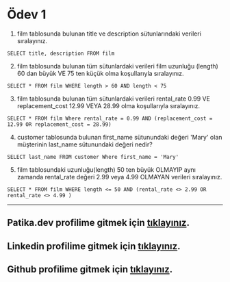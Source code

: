 # Ödev 1

1. film tablosunda bulunan title ve description sütunlarındaki verileri sıralayınız.
```
SELECT title, description FROM film
```
2. film tablosunda bulunan tüm sütunlardaki verileri film uzunluğu (length) 60 dan büyük VE 75 ten küçük olma koşullarıyla sıralayınız.
```
SELECT * FROM film WHERE length > 60 AND length < 75
```
3. film tablosunda bulunan tüm sütunlardaki verileri rental_rate 0.99 VE replacement_cost 12.99 VEYA 28.99 olma koşullarıyla sıralayınız.
```
SELECT * FROM film Where rental_rate = 0.99 AND (replacement_cost = 12.99 OR replacement_cost = 28.99)
```
4. customer tablosunda bulunan first_name sütunundaki değeri 'Mary' olan müşterinin last_name sütunundaki değeri nedir?
```
SELECT last_name FROM customer Where first_name = 'Mary'
```
5. film tablosundaki uzunluğu(length) 50 ten büyük OLMAYIP aynı zamanda rental_rate değeri 2.99 veya 4.99 OLMAYAN verileri sıralayınız.
```
SELECT * FROM film WHERE length <= 50 AND (rental_rate <> 2.99 OR rental_rate <> 4.99 )
```
---


## Patika.dev profilime gitmek için [tıklayınız](https://academy.patika.dev/tr/@mahsuniglr).
## Linkedin profilime gitmek için [tıklayınız](https://linkedin.com/in/mustafamahsuni).
## Github profilime gitmek için [tıklayınız](https://github.com/mahsuniguler).